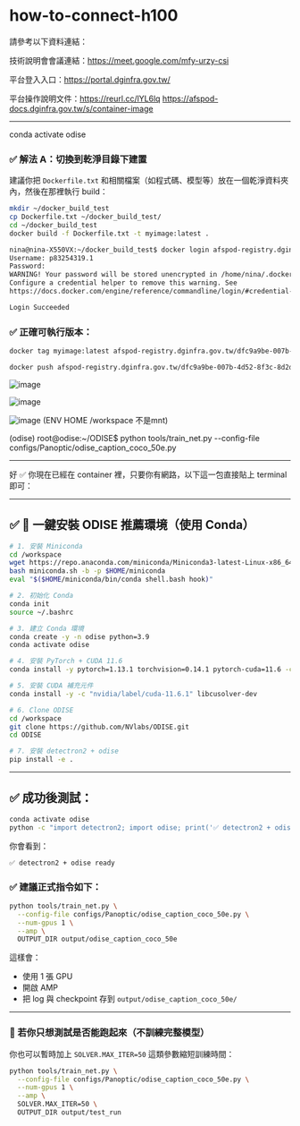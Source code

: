 # how-to-connect-h100
請參考以下資料連結：

技術說明會會議連結：https://meet.google.com/mfy-urzy-csi

平台登入入口：https://portal.dginfra.gov.tw/

平台操作說明文件：https://reurl.cc/lYL6lq
https://afspod-docs.dginfra.gov.tw/s/container-image

---
conda activate odise

### ✅ 解法 A：切換到乾淨目錄下建置

建議你把 `Dockerfile.txt` 和相關檔案（如程式碼、模型等）放在一個乾淨資料夾內，然後在那裡執行 build：

```bash
mkdir ~/docker_build_test
cp Dockerfile.txt ~/docker_build_test/
cd ~/docker_build_test
docker build -f Dockerfile.txt -t myimage:latest .
```
```bash
nina@nina-X550VX:~/docker_build_test$ docker login afspod-registry.dginfra.gov.tw
Username: p83254319.1
Password: 
WARNING! Your password will be stored unencrypted in /home/nina/.docker/config.json.
Configure a credential helper to remove this warning. See
https://docs.docker.com/engine/reference/commandline/login/#credential-stores

Login Succeeded
```


### ✅ 正確可執行版本：

```bash
docker tag myimage:latest afspod-registry.dginfra.gov.tw/dfc9a9be-007b-4d52-8f3c-8d2d1569eac3/myimage:latest

docker push afspod-registry.dginfra.gov.tw/dfc9a9be-007b-4d52-8f3c-8d2d1569eac3/myimage:latest
```

![image](https://github.com/user-attachments/assets/90c8c378-a2f2-41c1-a12c-7b1b12bdb466)

![image](https://github.com/user-attachments/assets/05c869fd-0346-4137-a0cc-e42f3ed2d9db)

![image](https://github.com/user-attachments/assets/6cf93f72-7c0f-4a8f-b1f6-7a06f0bc2ce4)
(ENV HOME /workspace 不是mnt)


(odise) root@odise:~/ODISE$ python tools/train_net.py --config-file configs/Panoptic/odise_caption_coco_50e.py

---
好 ✅ 你現在已經在 container 裡，只要你有網路，以下這一包直接貼上 terminal 即可：

---

## ✅ 🚀 一鍵安裝 ODISE 推薦環境（使用 Conda）

```bash
# 1. 安裝 Miniconda
cd /workspace
wget https://repo.anaconda.com/miniconda/Miniconda3-latest-Linux-x86_64.sh -O miniconda.sh
bash miniconda.sh -b -p $HOME/miniconda
eval "$($HOME/miniconda/bin/conda shell.bash hook)"

# 2. 初始化 Conda
conda init
source ~/.bashrc

# 3. 建立 Conda 環境
conda create -y -n odise python=3.9
conda activate odise

# 4. 安裝 PyTorch + CUDA 11.6
conda install -y pytorch=1.13.1 torchvision=0.14.1 pytorch-cuda=11.6 -c pytorch -c nvidia

# 5. 安裝 CUDA 補充元件
conda install -y -c "nvidia/label/cuda-11.6.1" libcusolver-dev

# 6. Clone ODISE
cd /workspace
git clone https://github.com/NVlabs/ODISE.git
cd ODISE

# 7. 安裝 detectron2 + odise
pip install -e .
```

---

## ✅ 成功後測試：

```bash
conda activate odise
python -c "import detectron2; import odise; print('✅ detectron2 + odise ready')"
```

你會看到：

```
✅ detectron2 + odise ready
```





### ✅ 建議正式指令如下：

```bash
python tools/train_net.py \
  --config-file configs/Panoptic/odise_caption_coco_50e.py \
  --num-gpus 1 \
  --amp \
  OUTPUT_DIR output/odise_caption_coco_50e
```

這樣會：

* 使用 1 張 GPU
* 開啟 AMP
* 把 log 與 checkpoint 存到 `output/odise_caption_coco_50e/`

---

### 🧪 若你只想測試是否能跑起來（不訓練完整模型）

你也可以暫時加上 `SOLVER.MAX_ITER=50` 這類參數縮短訓練時間：

```bash
python tools/train_net.py \
  --config-file configs/Panoptic/odise_caption_coco_50e.py \
  --num-gpus 1 \
  --amp \
  SOLVER.MAX_ITER=50 \
  OUTPUT_DIR output/test_run
```
